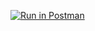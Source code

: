 [![Run in Postman](https://run.pstmn.io/button.svg)](https://god.postman.co/run-collection/57f156e70854402c9185?action=collection%2Fimport#?env%5BNew%20Environment11%5D=W3sia2V5IjoidXJsIiwidmFsdWUiOiJodHRwczovL2h3MndlZWs2Lmhlcm9rdWFwcC5jb20vIiwiZW5hYmxlZCI6dHJ1ZSwidHlwZSI6ImRlZmF1bHQiLCJzZXNzaW9uVmFsdWUiOiJodHRwczovL2h3MndlZWs2Lmhlcm9rdWFwcC5jb20vIiwic2Vzc2lvbkluZGV4IjowfV0=)
